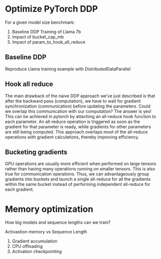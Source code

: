 # Optimize PyTorch DDP

For a given model size benchmark:
1. Baseline DDP Training of Llama 7b
2. Impact of bucket_cap_mb
3. Impact of param_to_hook_all_reduce

## Baseline DDP

Reproduce Llama training example with DistributedDataParallel

## Hook all reduce
The main drawback of the naive DDP approach we’ve just described is that after the backward pass (computation), we have to wait for gradient synchronization (communication) before updating the parameters. Could we overlap this communication with our computation? The answer is yes! This can be achieved in pytorch by attaching an all-reduce hook function to each parameter. An all-reduce operation is triggered as soon as the gradient for that parameter is ready, while gradients for other parameters are still being computed. This approach overlaps most of the all-reduce operations with gradient calculations, thereby improving efficiency. 

## Bucketing gradients

GPU operations are usually more efficient when performed on large tensors rather than having many operations running on smaller tensors. This is also true for communication operations. Thus, we can advantageously group gradients into buckets and launch a single all-reduce for all the gradients within the same bucket instead of performing independent all-reduce for each gradient.

# Memory optimization

How big models and sequence lengths can we train?

Activastion memory vs Sequence Length

1. Gradient accumulation
2. CPU offloading
3. Activation checkpointing

